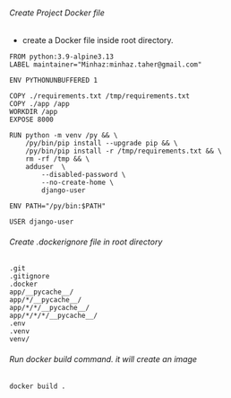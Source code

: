 ###### Create Project Docker file

-   create a Docker file inside root directory.

```docker
FROM python:3.9-alpine3.13
LABEL maintainer="Minhaz:minhaz.taher@gmail.com"

ENV PYTHONUNBUFFERED 1

COPY ./requirements.txt /tmp/requirements.txt
COPY ./app /app
WORKDIR /app
EXPOSE 8000

RUN python -m venv /py && \
    /py/bin/pip install --upgrade pip && \
    /py/bin/pip install -r /tmp/requirements.txt && \
    rm -rf /tmp && \
    adduser  \
        --disabled-password \
        --no-create-home \
        django-user

ENV PATH="/py/bin:$PATH"

USER django-user
```

###### Create .dockerignore file in root directory

```
.git
.gitignore
.docker
app/__pycache__/
app/*/__pycache__/
app/*/*/__pycache__/
app/*/*/*/__pycache__/
.env
.venv
venv/
```

###### Run docker build command. it will create an image

```sh
docker build .
```
